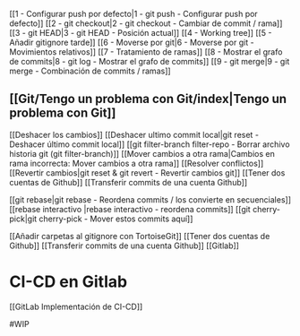 
[[1 - Configurar push por defecto|1 - git push - Configurar push por defecto]]
[[2 - git checkout|2 - git checkout - Cambiar de commit / rama]]
[[3 - git HEAD|3 - git HEAD - Posición actual]]
[[4 - Working tree]]
[[5 - Añadir gitignore tarde]]
[[6 - Moverse por git|6 - Moverse por git - Movimientos relativos]]
[[7 - Tratamiento de ramas]]
[[8 - Mostrar el grafo de commits|8 - git log - Mostrar el grafo de commits]]
[[9 - git merge|9 - git merge - Combinación de commits / ramas]]
## [[Git/Tengo un problema con Git/index|Tengo un problema con Git]]
[[Deshacer los cambios]]
[[Deshacer ultimo commit local|git reset - Deshacer último commit local]]
[[git filter-branch filter-repo - Borrar archivo historia git (git filter-branch)]]
[[Mover cambios a otra rama|Cambios en rama incorrecta: Mover cambios a otra rama]]
[[Resolver conflictos]]
[[Revertir cambios|git reset & git revert - Revertir cambios git]]
[[Tener dos cuentas de Github]]
[[Transferir commits de una cuenta Github]]

[[git rebase|git rebase - Reordena commits / los convierte en secuenciales]]
[[rebase interactivo |rebase interactivo - reordena commits]]
[[git cherry-pick|git cherry-pick - Mover estos commits aquí]]


[[Añadir carpetas al gitignore con TortoiseGit]]
[[Tener dos cuentas de Github]]
[[Transferir commits de una cuenta Github]]
[[Gitlab]]



# CI-CD en Gitlab
[[GitLab Implementación de CI-CD]]

#WIP 